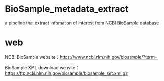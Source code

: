 # BioSample_metadata_extract
a pipeline that extract infomation of interest from NCBI BioSample database
# web
NCBI BioSample website：https://www.ncbi.nlm.nih.gov/biosample/?term=

BioSample XML download website：https://ftp.ncbi.nlm.nih.gov/biosample/biosample_set.xml.gz
